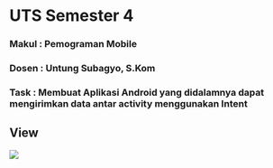 # UTS Semester 4
### Makul   : Pemograman Mobile
### Dosen   : Untung Subagyo, S.Kom
### Task   : Membuat Aplikasi Android yang didalamnya dapat mengirimkan data antar activity menggunakan Intent 


## View

[![](http://img.youtube.com/vi/Ac5olAAwGaU/0.jpg)](http://www.youtube.com/watch?v=Ac5olAAwGaU "")


